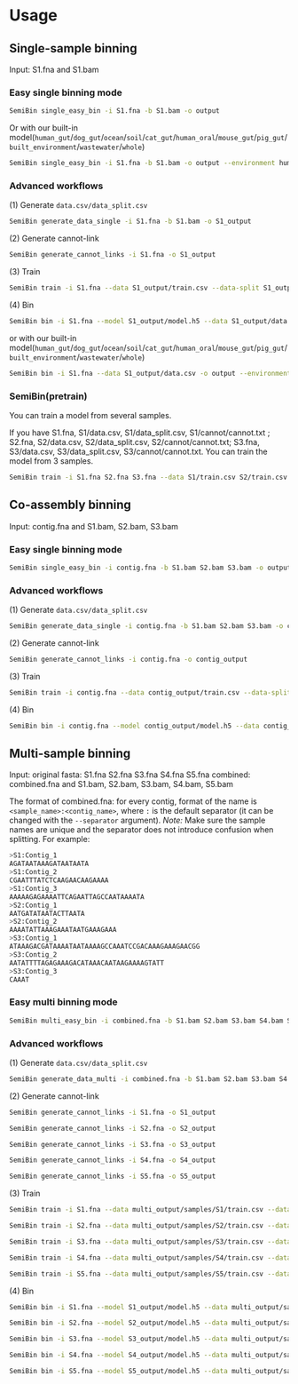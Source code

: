 # Usage

## Single-sample binning

Input: S1.fna and S1.bam

### Easy single binning mode

```bash
SemiBin single_easy_bin -i S1.fna -b S1.bam -o output 
```
Or with our built-in model(`human_gut`/`dog_gut`/`ocean`/`soil`/`cat_gut`/`human_oral`/`mouse_gut`/`pig_gut`/`built_environment`/`wastewater`/`whole`)
```bash
SemiBin single_easy_bin -i S1.fna -b S1.bam -o output --environment human_gut
```
### Advanced workflows

(1)  Generate `data.csv/data_split.csv` 
```bash
SemiBin generate_data_single -i S1.fna -b S1.bam -o S1_output
```
(2) Generate cannot-link 
```bash
SemiBin generate_cannot_links -i S1.fna -o S1_output
```
(3) Train
```bash
SemiBin train -i S1.fna --data S1_output/train.csv --data-split S1_output/train_split.csv -c S1_output/cannot/cannot.txt -o S1_output --mode single
```
(4) Bin 
```bash
SemiBin bin -i S1.fna --model S1_output/model.h5 --data S1_output/data.csv -o output
```
or with our built-in model(`human_gut`/`dog_gut`/`ocean`/`soil`/`cat_gut`/`human_oral`/`mouse_gut`/`pig_gut`/`built_environment`/`wastewater`/`whole`)
```bash
SemiBin bin -i S1.fna --data S1_output/data.csv -o output --environment human_gut
```

### SemiBin(pretrain)
You can train a model from several samples. 

If you have S1.fna, S1/data.csv,  S1/data_split.csv, S1/cannot/cannot.txt ; S2.fna, S2/data.csv,  S2/data_split.csv, S2/cannot/cannot.txt; S3.fna, S3/data.csv,  S3/data_split.csv, S3/cannot/cannot.txt. You can train the model from 3 samples.

```bash
SemiBin train -i S1.fna S2.fna S3.fna --data S1/train.csv S2/train.csv S3/train.csv --data-split S1/train_split.csv S2/train_split.csv S3/train_split.csv -c S1/cannot.txt s2/cannot.txt S3/cannot.txt -o output --mode several 
```

## Co-assembly binning

Input: contig.fna and S1.bam, S2.bam, S3.bam

### Easy single binning mode
```bash
SemiBin single_easy_bin -i contig.fna -b S1.bam S2.bam S3.bam -o output
```
### Advanced workflows

(1)  Generate `data.csv/data_split.csv` 
```bash
SemiBin generate_data_single -i contig.fna -b S1.bam S2.bam S3.bam -o contig_output
```
(2) Generate cannot-link 
```bash
SemiBin generate_cannot_links -i contig.fna -o contig_output
```
(3) Train
```bash
SemiBin train -i contig.fna --data contig_output/train.csv --data-split contig_output/train_split.csv -c contig_output/cannot/cannot.txt -o contig_output --mode single
```
(4) Bin
```bash
SemiBin bin -i contig.fna --model contig_output/model.h5 --data contig_output/data.csv -o output
```


## Multi-sample binning

Input: 
original fasta: S1.fna S2.fna S3.fna S4.fna S5.fna 
combined: combined.fna and S1.bam, S2.bam, S3.bam, S4.bam, S5.bam

The format of combined.fna: for every contig, format of the name is `<sample_name>:<contig_name>`, where
`:` is the default separator (it can be changed with the `--separator`
argument). *Note:* Make sure the sample names are unique and  the separator
does not introduce confusion when splitting. For example:

```bash
>S1:Contig_1
AGATAATAAAGATAATAATA
>S1:Contig_2
CGAATTTATCTCAAGAACAAGAAAA
>S1:Contig_3
AAAAAGAGAAAATTCAGAATTAGCCAATAAAATA
>S2:Contig_1
AATGATATAATACTTAATA
>S2:Contig_2
AAAATATTAAAGAAATAATGAAAGAAA
>S3:Contig_1
ATAAAGACGATAAAATAATAAAAGCCAAATCCGACAAAGAAAGAACGG
>S3:Contig_2
AATATTTTAGAGAAAGACATAAACAATAAGAAAAGTATT
>S3:Contig_3
CAAAT
```
### Easy multi binning mode
```bash
SemiBin multi_easy_bin -i combined.fna -b S1.bam S2.bam S3.bam S4.bam S5.bam -o multi_output
```

### Advanced workflows

(1)  Generate `data.csv/data_split.csv` 
```bash
SemiBin generate_data_multi -i combined.fna -b S1.bam S2.bam S3.bam S4.bam S5.bam -o output -s :
```
(2) Generate cannot-link 
```bash
SemiBin generate_cannot_links -i S1.fna -o S1_output
```
```bash
SemiBin generate_cannot_links -i S2.fna -o S2_output
```
```bash
SemiBin generate_cannot_links -i S3.fna -o S3_output
```
```bash
SemiBin generate_cannot_links -i S4.fna -o S4_output
```
```bash
SemiBin generate_cannot_links -i S5.fna -o S5_output
```
(3) Train
```bash
SemiBin train -i S1.fna --data multi_output/samples/S1/train.csv --data-split multi_output/samples/S1/train_split.csv -c S1_output/cannot/cannot.txt -o S1_output --mode single
```
```bash
SemiBin train -i S2.fna --data multi_output/samples/S2/train.csv --data-split multi_output/samples/S2/train_split.csv -c S2_output/cannot/cannot.txt -o S2_output --mode single
```
```bash
SemiBin train -i S3.fna --data multi_output/samples/S3/train.csv --data-split multi_output/samples/S3/train_split.csv -c S3_output/cannot/cannot.txt -o S3_output --mode single
```
```bash
SemiBin train -i S4.fna --data multi_output/samples/S4/train.csv --data-split multi_output/samples/S4/train_split.csv -c S4_output/cannot/cannot.txt -o S4_output --mode single
```
```bash
SemiBin train -i S5.fna --data multi_output/samples/S5/train.csv --data-split multi_output/samples/S5/train_split.csv -c S5_output/cannot/cannot.txt -o S5_output --mode single
```
(4) Bin
```bash
SemiBin bin -i S1.fna --model S1_output/model.h5 --data multi_output/samples/S1/data.csv -o output 
```
```bash
SemiBin bin -i S2.fna --model S2_output/model.h5 --data multi_output/samples/S2/data.csv -o output
```
```bash
SemiBin bin -i S3.fna --model S3_output/model.h5 --data multi_output/samples/S3/data.csv -o output 
```
```bash
SemiBin bin -i S4.fna --model S4_output/model.h5 --data multi_output/samples/S4/data.csv -o output 
```
```bash
SemiBin bin -i S5.fna --model S5_output/model.h5 --data multi_output/samples/S5/data.csv -o output 
```

